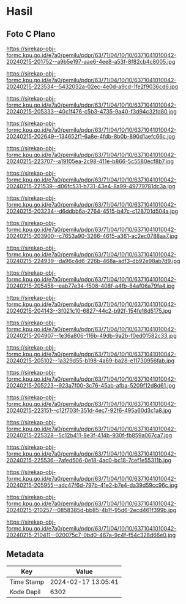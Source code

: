 # Hasil

## Foto C Plano

https://sirekap-obj-formc.kpu.go.id/e7a0/pemilu/pdpr/63/71/04/10/10/6371041010042-20240215-201752--a9b5e197-aae6-4ee8-a53f-8f82cb4c8005.jpg

https://sirekap-obj-formc.kpu.go.id/e7a0/pemilu/pdpr/63/71/04/10/10/6371041010042-20240215-223534--5432032a-02ec-4e0d-a9cd-1fe2f9036cd6.jpg

https://sirekap-obj-formc.kpu.go.id/e7a0/pemilu/pdpr/63/71/04/10/10/6371041010042-20240215-205333--40c1f476-c5b3-4735-9a40-f3d94c32fd80.jpg

https://sirekap-obj-formc.kpu.go.id/e7a0/pemilu/pdpr/63/71/04/10/10/6371041010042-20240215-202649--134652f1-6a8e-4fdb-8b0b-890d1aefc66c.jpg

https://sirekap-obj-formc.kpu.go.id/e7a0/pemilu/pdpr/63/71/04/10/10/6371041010042-20240215-223707--a19105ea-2c98-411e-b866-5c5580ecf8b7.jpg

https://sirekap-obj-formc.kpu.go.id/e7a0/pemilu/pdpr/63/71/04/10/10/6371041010042-20240215-221539--d06fc531-b731-43e4-8a99-49779781dc3a.jpg

https://sirekap-obj-formc.kpu.go.id/e7a0/pemilu/pdpr/63/71/04/10/10/6371041010042-20240215-203234--d6ddbb6a-2764-4515-b47c-c128701d504a.jpg

https://sirekap-obj-formc.kpu.go.id/e7a0/pemilu/pdpr/63/71/04/10/10/6371041010042-20240215-203900--c7653a90-3266-4615-a361-ac2ec0788aa7.jpg

https://sirekap-obj-formc.kpu.go.id/e7a0/pemilu/pdpr/63/71/04/10/10/6371041010042-20240215-224939--da96c4d6-226b-468a-adf3-db92e98ab7d9.jpg

https://sirekap-obj-formc.kpu.go.id/e7a0/pemilu/pdpr/63/71/04/10/10/6371041010042-20240215-205458--eab77e34-f508-408f-a4fb-84af06a79fa4.jpg

https://sirekap-obj-formc.kpu.go.id/e7a0/pemilu/pdpr/63/71/04/10/10/6371041010042-20240215-204143--3f021c10-6827-44c2-b92f-154fe18d5175.jpg

https://sirekap-obj-formc.kpu.go.id/e7a0/pemilu/pdpr/63/71/04/10/10/6371041010042-20240215-204907--1e36a806-116b-49db-9a2b-f0ed01582c33.jpg

https://sirekap-obj-formc.kpu.go.id/e7a0/pemilu/pdpr/63/71/04/10/10/6371041010042-20240215-205102--1a329d55-b198-4a69-ba28-e11730956fab.jpg

https://sirekap-obj-formc.kpu.go.id/e7a0/pemilu/pdpr/63/71/04/10/10/6371041010042-20240215-205223--923a7f00-3c76-45ab-afba-5209f12d8d61.jpg

https://sirekap-obj-formc.kpu.go.id/e7a0/pemilu/pdpr/63/71/04/10/10/6371041010042-20240215-223151--c12f703f-351d-4ec7-92f6-495a60d3c1a8.jpg

https://sirekap-obj-formc.kpu.go.id/e7a0/pemilu/pdpr/63/71/04/10/10/6371041010042-20240215-225328--5c12b411-8e3f-414b-930f-fb859a067ca7.jpg

https://sirekap-obj-formc.kpu.go.id/e7a0/pemilu/pdpr/63/71/04/10/10/6371041010042-20240215-225536--7afed506-0e18-4ac0-bc18-7cef1e55311b.jpg

https://sirekap-obj-formc.kpu.go.id/e7a0/pemilu/pdpr/63/71/04/10/10/6371041010042-20240215-205955--adc47f6d-797b-41e2-b7e4-da39d59cc96c.jpg

https://sirekap-obj-formc.kpu.go.id/e7a0/pemilu/pdpr/63/71/04/10/10/6371041010042-20240215-210257--0858385d-bb85-4b1f-95d6-2ecd461f399b.jpg

https://sirekap-obj-formc.kpu.go.id/e7a0/pemilu/pdpr/63/71/04/10/10/6371041010042-20240215-210411--020075c7-0bd0-467a-9c4f-f54c328d66e0.jpg


## Metadata

| Key        | Value               |
| ---------- | ------------------- |
| Time Stamp | 2024-02-17 13:05:41 |
| Kode Dapil | 6302                |



